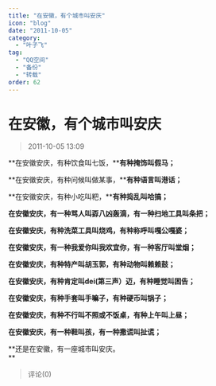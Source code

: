 ```yaml
---
title: "在安徽，有个城市叫安庆"
icon: "blog"
date: "2011-10-05"
category:
  - "叶子飞"
tag:
  - "QQ空间"
  - "备份"
  - "转载"
order: 62
---
```

# 在安徽，有个城市叫安庆
> 2011-10-05 13:09


**在安徽安庆，有种饮食叫七饭，****有种掩饰叫假马；**

**在安徽安庆，有种问候叫做某事，****有种语言叫港话；**

**在安徽安庆，有种小吃叫粑，****有种捣乱叫哈搞；**

**在安徽安庆，有一种骂人叫孬八凶轰滴，有一种扫地工具叫条把；**

**在安徽安庆，有种洗菜工具叫烧鸡，有种称呼叫嘎公嘎婆；**

**在安徽安庆，有一种我爱你叫我欢宜你，有一种客厅叫堂烟；**

**在安徽安庆，有种特产叫胡玉郭，有种动物叫赖赖鼓；**

**在安徽安庆，有种肯定叫dei(第三声）迈，有种睡觉叫困告；**

**在安徽安庆，有种手套叫手嘛子，有种硬币叫锅子；**

**在安徽安庆，有种不行叫不照或不饭桌，有种上午叫上昼；**

**在安徽安庆，有一种鞋叫孩，有一种撒谎叫扯谎；**

**还是在安徽，有一座城市叫安庆。  
**
> 评论(0)

